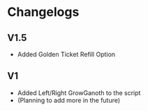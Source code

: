 # Changelogs

## V1.5
- Added Golden Ticket Refill Option

## V1
- Added Left/Right GrowGanoth to the script 
- (Planning to add more in the future)

  
